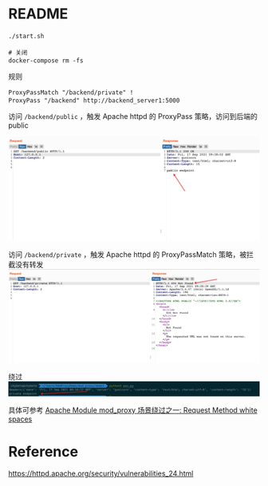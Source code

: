 # README

```
./start.sh

# 关闭
docker-compose rm -fs
```

规则
```
ProxyPassMatch "/backend/private" !
ProxyPass "/backend" http://backend_server1:5000
```

访问 `/backend/public` ，触发 Apache httpd 的 ProxyPass 策略，访问到后端的 public

![](static/1.jpg)


访问 `/backend/private` ，触发 Apache httpd 的 ProxyPassMatch 策略，被拦截没有转发
![](static/2.jpg)

绕过
![](static/3.png)

具体可参考 [Apache Module mod_proxy 场景绕过之一: Request Method white spaces](https://t.zsxq.com/eiM37Y3)

# Reference
https://httpd.apache.org/security/vulnerabilities_24.html